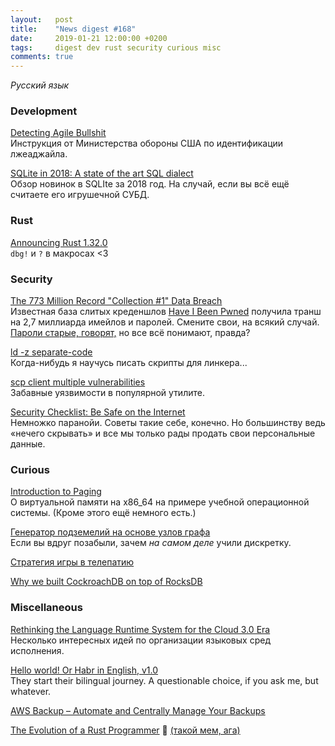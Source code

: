 ```yaml
---
layout:   post
title:    "News digest #168"
date:     2019-01-21 12:00:00 +0200
tags:     digest dev rust security curious misc
comments: true
---
```


_Русский язык_

### Development

[Detecting Agile Bullshit](https://media.defense.gov/2018/Oct/09/2002049591/-1/-1/0/DIB_DETECTING_AGILE_BS_2018.10.05.PDF)<br/>
Инструкция от Министерства обороны США по идентификации лжеаджайла.

[SQLite in 2018: A state of the art SQL dialect](https://modern-sql.com/blog/2019-01/sqlite-in-2018)<br/>
Обзор новинок в SQLIte за 2018 год. На случай, если вы всё ещё считаете его игрушечной СУБД.

### Rust

[Announcing Rust 1.32.0](https://blog.rust-lang.org/2019/01/17/Rust-1.32.0.html)<br/>
`dbg!` и `?` в макросах <3

### Security

[The 773 Million Record "Collection #1" Data Breach](https://www.troyhunt.com/the-773-million-record-collection-1-data-reach/)<br/>
Известная база слитых креденшлов [Have I Been Pwned](https://haveibeenpwned.com) получила транш на 2,7 миллиарда имейлов и паролей. Смените свои, на всякий случай. [Пароли старые, говорят,](https://krebsonsecurity.com/2019/01/773m-password-megabreach-is-years-old/) но все всё понимают, правда?

[ld -z separate-code](https://habr.com/ru/company/dsec/blog/433108/)<br/>
Когда-нибудь я научусь писать скрипты для линкера...

[scp client multiple vulnerabilities](https://sintonen.fi/advisories/scp-client-multiple-vulnerabilities.txt)<br>
Забавные уязвимости в популярной утилите.

[Security Checklist: Be Safe on the Internet](https://securitycheckli.st)<br/>
Немножко паранойи. Советы такие себе, конечно. Но большинству ведь «нечего скрывать» и все мы только рады продать свои персональные данные.

### Curious

[Introduction to Paging](https://os.phil-opp.com/paging-introduction/)<br/>
О виртуальной памяти на x86_64 на примере учебной операционной системы. (Кроме этого ещё немного есть.)

[Генератор подземелий на основе узлов графа](https://habr.com/ru/post/436198/)<br/>
Если вы вдруг позабыли, зачем _на самом деле_ учили дискретку.

[Стратегия игры в телепатию](https://habr.com/ru/company/mosigra/blog/436232/)

[Why we built CockroachDB on top of RocksDB](https://www.cockroachlabs.com/blog/cockroachdb-on-rocksd/)

### Miscellaneous

[Rethinking the Language Runtime System for the Cloud 3.0 Era](https://people.eecs.berkeley.edu/~maas/papers/maas-hotos17-cloud30.pdf)<br/>
Несколько интересных идей по организации языковых сред исполнения.

[Hello world! Or Habr in English, v1.0](https://habr.com/ru/company/tm/blog/435764/)<br/>
They start their bilingual journey. A questionable choice, if you ask me, but whatever.

[AWS Backup – Automate and Centrally Manage Your Backups](https://aws.amazon.com/blogs/aws/aws-backup-automate-and-centrally-manage-your-backups/)

[The Evolution of a Rust Programmer](http://antoyo.ml/evolution-rust-programmer) 🤣 [(такой мем, ага)](http://www.ariel.com.au/jokes/The_Evolution_of_a_Programmer.html)
